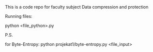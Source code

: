 This is a code repo for faculty subject Data compression and protection

Running files:

python <file_python>.py

P.S.

for Byte-Entropy: python projekat1/byte-entropy.py <file_input>
